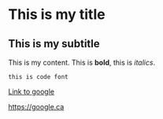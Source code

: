 # This is my title

## This is my subtitle

This is my content. This is **bold**, this is *italics*.

`this is code font`

[Link to google](https://google.ca)

<https://google.ca>
